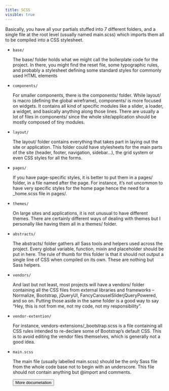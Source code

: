 ```yaml
---
title: SCSS
visible: true
---
```



<p>Basically, you have all your partials stuffed into 7 different folders, and a single file at the root level (usually named main.scss) which imports them all to be compiled into a CSS stylesheet.</p>
<ul>
<li><code>base/</code>
<p>The base/ folder holds what we might call the boilerplate code for the project. In there, you might find the reset file, some typographic rules, and probably a stylesheet defining some standard styles for commonly used HTML elements </p>
</li>
<li><code>components/</code>
<p>For smaller components, there is the components/ folder. While layout/ is macro (defining the global wireframe), components/ is more focused on widgets. It contains all kind of specific modules like a slider, a loader, a widget, and basically anything along those lines. There are usually a lot of files in components/ since the whole site/application should be mostly composed of tiny modules.</p>
</li>
<li><code>layout/</code>
<p>The layout/ folder contains everything that takes part in laying out the site or application. This folder could have stylesheets for the main parts of the site (header, footer, navigation, sidebar…), the grid system or even CSS styles for all the forms.</p>
</li>
<li>
<code>pages/</code>
<p>If you have page-specific styles, it is better to put them in a pages/ folder, in a file named after the page. For instance, it’s not uncommon to have very specific styles for the home page hence the need for a _home.scss file in pages/.</p>
</li>
<li><code>themes/</code>
<p>On large sites and applications, it is not unusual to have different themes. There are certainly different ways of dealing with themes but I personally like having them all in a themes/ folder.</p>
</li>
<li><code>abstracts/</code>
<p>The abstracts/ folder gathers all Sass tools and helpers used across the project. Every global variable, function, mixin and placeholder should be put in here. The rule of thumb for this folder is that it should not output a single line of CSS when compiled on its own. These are nothing but Sass helpers.</p>
</li>
<li><code>vendors/</code>
<p>And last but not least, most projects will have a vendors/ folder containing all the CSS files from external libraries and frameworks – Normalize, Bootstrap, jQueryUI, FancyCarouselSliderjQueryPowered, and so on. Putting those aside in the same folder is a good way to say “Hey, this is not from me, not my code, not my responsibility”.</p>
</li>
<li><code>vendor-extention/</code>
<p>For instance, vendors-extensions/_bootstrap.scss is a file containing all CSS rules intended to re-declare some of Bootstrap’s default CSS. This is to avoid editing the vendor files themselves, which is generally not a good idea.</p>
</li>

<li><code>main.scss</code>
<p>The main file (usually labelled main.scss) should be the only Sass file from the whole code base not to begin with an underscore. This file should not contain anything but @import and comments.</p>
</li>

<button class="btn btn-primary mt-3" href="https://sass-guidelin.es/#architecture">More documetation</button>
